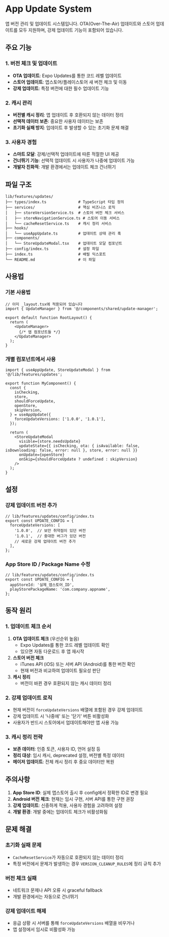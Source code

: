 # App Update System

앱 버전 관리 및 업데이트 시스템입니다. OTA(Over-The-Air) 업데이트와 스토어 업데이트를 모두 지원하며, 강제 업데이트 기능이 포함되어 있습니다.

## 주요 기능

### 1. 버전 체크 및 업데이트
- **OTA 업데이트**: Expo Updates를 통한 코드 레벨 업데이트
- **스토어 업데이트**: 앱스토어/플레이스토어 새 버전 체크 및 이동
- **강제 업데이트**: 특정 버전에 대한 필수 업데이트 기능

### 2. 캐시 관리
- **버전별 캐시 정리**: 앱 업데이트 후 호환되지 않는 데이터 정리
- **선택적 데이터 보존**: 중요한 사용자 데이터는 보존
- **초기화 실패 방지**: 업데이트 후 발생할 수 있는 초기화 문제 해결

### 3. 사용자 경험
- **스마트 모달**: 강제/선택적 업데이트에 따른 적절한 UI 제공
- **건너뛰기 기능**: 선택적 업데이트 시 사용자가 나중에 업데이트 가능
- **개발자 친화적**: 개발 환경에서는 업데이트 체크 건너뛰기

## 파일 구조

```
lib/features/updates/
├── types/index.ts              # TypeScript 타입 정의
├── services/                   # 핵심 비즈니스 로직
│   ├── storeVersionService.ts  # 스토어 버전 체크 서비스
│   ├── storeNavigationService.ts # 스토어 이동 서비스
│   └── cacheResetService.ts    # 캐시 정리 서비스
├── hooks/
│   └── useAppUpdate.ts         # 업데이트 상태 관리 훅
├── components/
│   └── StoreUpdateModal.tsx    # 업데이트 모달 컴포넌트
├── config/index.ts             # 설정 파일
├── index.ts                    # 배럴 익스포트
└── README.md                   # 이 파일
```

## 사용법

### 기본 사용법
```tsx
// 이미 _layout.tsx에 적용되어 있습니다
import { UpdateManager } from '@/components/shared/update-manager';

export default function RootLayout() {
  return (
    <UpdateManager>
      {/* 앱 컴포넌트들 */}
    </UpdateManager>
  );
}
```

### 개별 컴포넌트에서 사용
```tsx
import { useAppUpdate, StoreUpdateModal } from '@/lib/features/updates';

export function MyComponent() {
  const {
    isChecking,
    store,
    shouldForceUpdate,
    openStore,
    skipVersion,
  } = useAppUpdate({
    forceUpdateVersions: ['1.0.0', '1.0.1'],
  });

  return (
    <StoreUpdateModal
      visible={store.needsUpdate}
      updateState={{ isChecking, ota: { isAvailable: false, isDownloading: false, error: null }, store, error: null }}
      onUpdate={openStore}
      onSkip={shouldForceUpdate ? undefined : skipVersion}
    />
  );
}
```

## 설정

### 강제 업데이트 버전 추가
```tsx
// lib/features/updates/config/index.ts
export const UPDATE_CONFIG = {
  forceUpdateVersions: [
    '1.0.0',  // 보안 취약점이 있던 버전
    '1.0.1',  // 중대한 버그가 있던 버전
    // 새로운 강제 업데이트 버전 추가
  ],
};
```

### App Store ID / Package Name 수정
```tsx
// lib/features/updates/config/index.ts
export const UPDATE_CONFIG = {
  appStoreId: '실제_앱스토어_ID',
  playStorePackageName: 'com.company.appname',
};
```

## 동작 원리

### 1. 업데이트 체크 순서
1. **OTA 업데이트 체크** (우선순위 높음)
   - Expo Updates를 통한 코드 레벨 업데이트 확인
   - 있으면 자동 다운로드 후 앱 재시작
2. **스토어 버전 체크**
   - iTunes API (iOS) 또는 서버 API (Android)를 통한 버전 확인
   - 현재 버전과 비교하여 업데이트 필요성 판단
3. **캐시 정리**
   - 버전이 바뀐 경우 호환되지 않는 캐시 데이터 정리

### 2. 강제 업데이트 로직
- 현재 버전이 `forceUpdateVersions` 배열에 포함된 경우 강제 업데이트
- 강제 업데이트 시 '나중에' 또는 '닫기' 버튼 비활성화
- 사용자가 반드시 스토어에서 업데이트해야만 앱 사용 가능

### 3. 캐시 정리 전략
- **보존 데이터**: 인증 토큰, 사용자 ID, 언어 설정 등
- **정리 대상**: 임시 캐시, deprecated 설정, 버전별 특정 데이터
- **메이저 업데이트**: 전체 캐시 정리 후 중요 데이터만 복원

## 주의사항

1. **App Store ID**: 실제 앱스토어 출시 후 config에서 정확한 ID로 변경 필요
2. **Android 버전 체크**: 현재는 임시 구현, 서버 API를 통한 구현 권장
3. **강제 업데이트**: 신중하게 적용, 사용자 경험을 고려하여 설정
4. **개발 환경**: 개발 중에는 업데이트 체크가 비활성화됨

## 문제 해결

### 초기화 실패 문제
- `CacheResetService`가 자동으로 호환되지 않는 데이터 정리
- 특정 버전에서 문제가 발생하는 경우 `VERSION_CLEANUP_RULES`에 정리 규칙 추가

### 버전 체크 실패
- 네트워크 문제나 API 오류 시 graceful fallback
- 개발 환경에서는 자동으로 건너뛰기

### 강제 업데이트 해제
- 응급 상황 시 서버를 통해 `forceUpdateVersions` 배열을 비우거나
- 앱 설정에서 임시로 비활성화 가능
